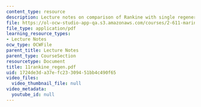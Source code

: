```yaml
---
content_type: resource
description: Lecture notes on comparison of Rankine with single regeneration.
file: https://ol-ocw-studio-app-qa.s3.amazonaws.com/courses/2-611-marine-power-and-propulsion-fall-2006/1724de3da37efc23309451bb4c490f65_11rankine_regen.pdf
file_type: application/pdf
learning_resource_types:
- Lecture Notes
ocw_type: OCWFile
parent_title: Lecture Notes
parent_type: CourseSection
resourcetype: Document
title: 11rankine_regen.pdf
uid: 1724de3d-a37e-fc23-3094-51bb4c490f65
video_files:
  video_thumbnail_file: null
video_metadata:
  youtube_id: null
---
```

